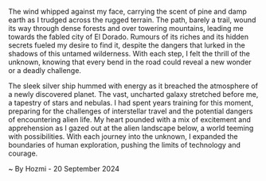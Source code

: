 
The wind whipped against my face, carrying the scent of pine and damp earth as I trudged across the rugged terrain. The path, barely a trail, wound its way through dense forests and over towering mountains, leading me towards the fabled city of El Dorado. Rumours of its riches and its hidden secrets fueled my desire to find it, despite the dangers that lurked in the shadows of this untamed wilderness. With each step, I felt the thrill of the unknown, knowing that every bend in the road could reveal a new wonder or a deadly challenge.

The sleek silver ship hummed with energy as it breached the atmosphere of a newly discovered planet. The vast, uncharted galaxy stretched before me, a tapestry of stars and nebulas. I had spent years training for this moment, preparing for the challenges of interstellar travel and the potential dangers of encountering alien life. My heart pounded with a mix of excitement and apprehension as I gazed out at the alien landscape below, a world teeming with possibilities. With each journey into the unknown, I expanded the boundaries of human exploration, pushing the limits of technology and courage. 

~ By Hozmi - 20 September 2024
